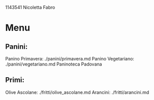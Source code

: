 1143541 Nicoletta Fabro
# Menu
## Panini:
Panino Primavera: ./panini/primavera.md
Panino Vegetariano: ./panini/vegetariano.md
Paninoteca Padovana
## Primi:
Olive Ascolane: ./fritti/olive_ascolane.md
Arancini: ./fritti/arancini.md